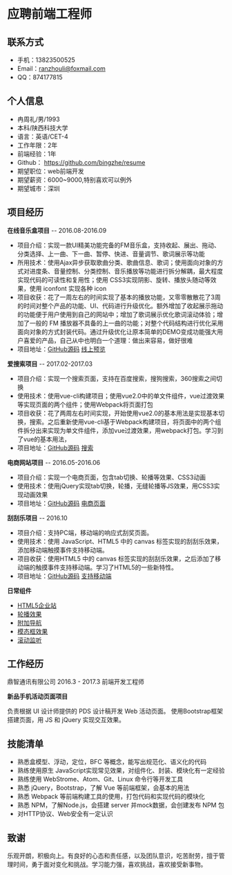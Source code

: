 # 应聘前端工程师
## 联系方式
* 手机：13823500525
* Email：ranzhouli@foxmail.com
* QQ：874177815

## 个人信息
* 冉周礼/男/1993
* 本科/陕西科技大学
* 语言：英语/CET-4
* 工作年限：2年
* 前端经验：1年
* Github： https://github.com/bingzhe/resume
* 期望职位：web前端开发
* 期望薪资：6000~9000,特别喜欢可以例外
* 期望城市：深圳

## 项目经历

**在线音乐盒项目** -- 2016.08-2016.09

- 项目介绍：实现一款UI精美功能完备的FM音乐盒，支持收起、展出、拖动、分类选择、上一曲、下一曲、暂停、快进、音量调节、歌词展示等功能
- 所用技术：使用Ajax异步获取歌曲分类、歌曲信息、歌词；使用面向对象的方式对进度条、音量控制、分类控制、音乐播放等功能进行拆分解耦，最大程度实现代码的可读性和复用性；使用 CSS3实现阴影、旋转、播放头随动等效果，使用 iconfont 实现各种 icon
- 项目收获：花了一周左右的时间实现了基本的播放功能，又零零散散花了3周的时间对整个产品的功能、UI、代码进行升级优化。额外增加了收起展示拖动的功能便于用户使用到自己的网站中；增加了歌词展示优化歌词滚动体验；增加了一般的 FM 播放器不具备的上一曲的功能；对整个代码结构进行优化采用面向对象的方式封装代码。通过升级优化让原本简单的DEMO变成功能强大用户喜爱的产品，自己从中也明白一个道理：做出来容易，做好很难
- 项目地址：[GitHub源码](https://github.com/bingzhe/FM_music) [线上预览](http://book.jirengu.com/jirengu-inc/jrg-vip9/members/%E5%86%89%E5%91%A8%E7%A4%BC/FM/index.html)

**爱搜索项目** -- 2017.02-2017.03

- 项目介绍：实现一个搜索页面，支持在百度搜索，搜狗搜索，360搜索之间切换
- 使用技术：使用vue-cli构建项目；使用vue2.0中的单文件组件，vue过渡效果等实现页面的两个组件；使用Webpack将页面打包
- 项目收获：花了两周左右时间实现，开始使用vue2.0的基本用法是实现基本切换，搜索。之后重新使用vue-cli基于Webpack构建项目，将页面中的两个组件拆分出来实现为单文件组件，添加vue过渡效果，用webpack打包。学习到了vue的基本用法，
- 项目地址：[GitHub源码](https://github.com/bingzhe/vuesearch/tree/master/vuesearch2) [搜索](http://www.ranzhouli.cn/demo-search/dist)

**电商网站项目** -- 2016.05-2016.06

- 项目介绍：实现一个电商页面，包含tab切换、轮播等效果、CSS3动画
- 使用技术：使用jQuery实现tab切换，轮播，无缝轮播等JS效果，用CSS3实现动画效果
- 项目地址：[GitHub源码](https://github.com/bingzhe/jquery/tree/master/ch8) [电商页面](https://bingzhe.github.io/jquery/ch8/index.html)

**刮刮乐项目** -- 2016.10

- 项目介绍：支持PC端，移动端的响应式刮奖页面。
- 使用技术：使用 JavaScript、HTML5 中的 canvas 标签实现的刮刮乐效果，添加移动端触摸事件支持移动端。
- 项目收获：使用HTML5 中的 canvas 标签实现的刮刮乐效果，之后添加了移动端的触摸事件支持移动端。学习了HTML5的一些新特性。
- 项目地址：[GitHub源码](https://github.com/bingzhe/canvas/tree/master/%E5%88%AE%E5%88%AE%E4%B9%90) [支持移动端](https://bingzhe.github.io/canvas/%E5%88%AE%E5%88%AE%E4%B9%90/index.html)

**日常组件**

- [HTML5企业站](https://bingzhe.github.io/demo/%E5%B1%95%E7%A4%BADEMO/%E4%BB%BF%E7%AB%99/index.html)
- [轮播效果](https://bingzhe.github.io/demo/%E5%B1%95%E7%A4%BADEMO/boostrap/%E8%BD%AE%E6%92%AD%EF%BC%88Carousel%EF%BC%89/demo3.html)
- [附加导航](https://bingzhe.github.io/demo/%E5%B1%95%E7%A4%BADEMO/boostrap/%E9%99%84%E5%8A%A0%E5%AF%BC%E8%88%AA%EF%BC%88Affix%EF%BC%89/demo1.html)
- [模态框效果](https://bingzhe.github.io/demo/%E5%B1%95%E7%A4%BADEMO/boostrap/%E6%A8%A1%E6%80%81%E6%A1%86%EF%BC%88Modal%EF%BC%89/demo2.html)
- [滚动监听](https://bingzhe.github.io/demo/%E5%B1%95%E7%A4%BADEMO/boostrap/%E6%BB%9A%E5%8A%A8%E7%9B%91%E5%90%AC%EF%BC%88Scrollspy%EF%BC%89/demo5.html#section1)

## 工作经历
鼎智通讯有限公司  2016.3 - 2017.3  前端开发工程师

**新品手机活动页面项目**

负责根据 UI 设计师提供的 PDS 设计稿开发 Web 活动页面。
使用Bootstrap框架搭建页面，用 JS 和 jQuery 实现交互效果。

## 技能清单

* 熟悉盒模型、浮动，定位，BFC 等概念，能写出规范化、语义化的代码
* 熟练使用原生 JavaScript实现常见效果，对组件化、封装、模块化有一定经验
* 熟练使用 WebStrome、Atom、Git、Linux 命令行等开发工具
* 熟悉 jQuery，Bootstrap，了解 Vue 等前端框架，会基本的用法
* 熟悉 Webpack 等前端构建工具的使用，打包代码和实现代码的模块化
* 熟悉 NPM，了解Node.js，会搭建 server 并mock数据，会创建发布 NPM 包
* 对HTTP协议、Web安全有一定认识


## 致谢
乐观开朗，积极向上。有良好的心态和责任感，以及团队意识，吃苦耐劳，擅于管理时间，勇于面对变化和挑战。学习能力强，喜欢挑战，喜欢接受新事物。